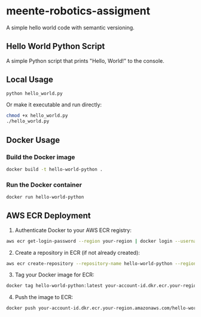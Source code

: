 # meente-robotics-assigment

A simple hello world code with semantic versioning.

## Hello World Python Script

A simple Python script that prints "Hello, World!" to the console.

## Local Usage

```bash
python hello_world.py
```

Or make it executable and run directly:

```bash
chmod +x hello_world.py
./hello_world.py
```

## Docker Usage

### Build the Docker image
```bash
docker build -t hello-world-python .
```

### Run the Docker container
```bash
docker run hello-world-python
```

## AWS ECR Deployment

1. Authenticate Docker to your AWS ECR registry:
```bash
aws ecr get-login-password --region your-region | docker login --username AWS --password-stdin your-account-id.dkr.ecr.your-region.amazonaws.com
```

2. Create a repository in ECR (if not already created):
```bash
aws ecr create-repository --repository-name hello-world-python --region your-region
```

3. Tag your Docker image for ECR:
```bash
docker tag hello-world-python:latest your-account-id.dkr.ecr.your-region.amazonaws.com/hello-world-python:latest
```

4. Push the image to ECR:
```bash
docker push your-account-id.dkr.ecr.your-region.amazonaws.com/hello-world-python:latest
```
